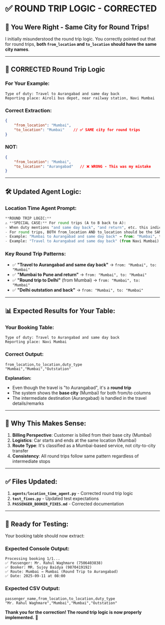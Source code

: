 # ✅ **ROUND TRIP LOGIC - CORRECTED**

## 🎯 **You Were Right - Same City for Round Trips!**

I initially misunderstood the round trip logic. You correctly pointed out that for round trips, **both `from_location` and `to_location` should have the same city names**.

---

## 🔄 **CORRECTED Round Trip Logic**

### **For Your Example:**
```
Type of duty: Travel to Aurangabad and same day back
Reporting place: Airoli bus depot, near railway station, Navi Mumbai
```

### **Correct Extraction:**
```json
{
    "from_location": "Mumbai",
    "to_location": "Mumbai"    // ✅ SAME city for round trips
}
```

### **NOT:**
```json
{
    "from_location": "Mumbai", 
    "to_location": "Aurangabad"   // ❌ WRONG - This was my mistake
}
```

---

## 🛠️ **Updated Agent Logic:**

### **Location Time Agent Prompt:**
```python
**ROUND TRIP LOGIC:**
⚠️ **SPECIAL CASE:** For round trips (A to B back to A):
- When duty mentions "and same day back", "and return", etc. this indicates a round trip!
- For round trips, BOTH from_location AND to_location should be the SAME BASE CITY
- Example: "Mumbai to Aurangabad and same day back" → from: "Mumbai", to: "Mumbai"
- Example: "Travel to Aurangabad and same day back" (from Navi Mumbai) → from: "Mumbai", to: "Mumbai"
```

### **Key Round Trip Patterns:**
- ✅ **"Travel to Aurangabad and same day back"** → `from: "Mumbai", to: "Mumbai"`
- ✅ **"Mumbai to Pune and return"** → `from: "Mumbai", to: "Mumbai"`  
- ✅ **"Round trip to Delhi"** (from Mumbai) → `from: "Mumbai", to: "Mumbai"`
- ✅ **"Delhi outstation and back"** → `from: "Mumbai", to: "Mumbai"`

---

## 📊 **Expected Results for Your Table:**

### **Your Booking Table:**
```
Type of duty: Travel to Aurangabad and same day back
Reporting place: Navi Mumbai
```

### **Correct Output:**
```csv
from_location,to_location,duty_type
"Mumbai","Mumbai","Outstation"
```

**Explanation:** 
- Even though the travel is "to Aurangabad", it's a **round trip**
- The system shows the **base city** (Mumbai) for both from/to columns
- The intermediate destination (Aurangabad) is handled in the travel details/remarks

---

## 🎯 **Why This Makes Sense:**

1. **Billing Perspective**: Customer is billed from their base city (Mumbai)
2. **Logistics**: Car starts and ends at the same location (Mumbai)
3. **Route Type**: It's classified as a Mumbai-based service, not city-to-city transfer
4. **Consistency**: All round trips follow same pattern regardless of intermediate stops

---

## ✅ **Files Updated:**

1. **`agents/location_time_agent.py`** - Corrected round trip logic
2. **`test_fixes.py`** - Updated test expectations
3. **`PASSENGER_BOOKER_FIXES.md`** - Corrected documentation

---

## 🚀 **Ready for Testing:**

Your booking table should now extract:

### **Expected Console Output:**
```
Processing booking 1/1...
✅ Passenger: Mr. Rahul Waghmare (7506403838) 
✅ Booker: MR. Sujoy Baidya (9870419192)
✅ Route: Mumbai → Mumbai (Round Trip to Aurangabad)
✅ Date: 2025-09-11 at 08:00
```

### **Expected CSV Output:**
```csv
passenger_name,from_location,to_location,duty_type
"Mr. Rahul Waghmare","Mumbai","Mumbai","Outstation"
```

**Thank you for the correction! The round trip logic is now properly implemented.** 🎉